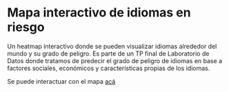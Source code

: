 # Mapa interactivo de idiomas en riesgo
Un heatmap interactivo donde se pueden visualizar idiomas alrededor del mundo y su grado de peligro.
Es parte de un TP final de Laboratorio de Datos donde tratamos de predecir el grado de peligro de idiomas en base a factores sociales, económicos y características propias de los idiomas.

Se puede interactuar con el mapa [acá](https://ingridheuer.github.io/densidad_idiomas/)
